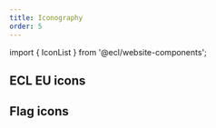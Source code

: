 ```yaml
---
title: Iconography
order: 5
---
```


import { IconList } from '@ecl/website-components';

## ECL EU icons

<IconList system="eu" set="standard" />

## Flag icons

<IconList set="flag" />

